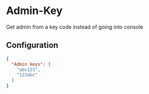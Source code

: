 # Admin-Key
Get admin from a key code instead of going into console

## Configuration

```json
{
  "Admin keys": [
    "abc123",
    "123abc"
  ]
}
```
